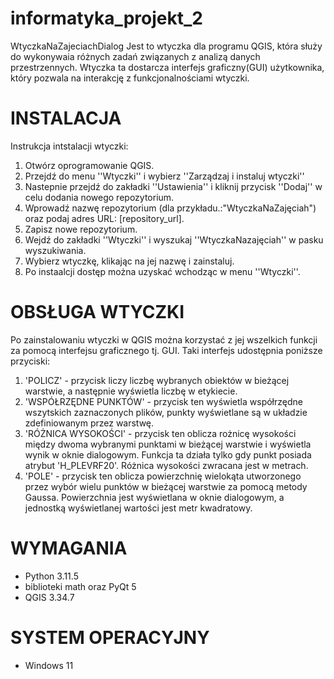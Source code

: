 # informatyka_projekt_2
WtyczkaNaZajeciachDialog
  Jest to wtyczka dla programu QGIS, która służy do wykonywaia różnych zadań związanych z analizą danych przestrzennych. Wtyczka ta dostarcza interfejs graficzny(GUI) użytkownika, który pozwala na interakcję z funkcjonalnościami wtyczki.
# INSTALACJA
  Instrukcja intstalacji wtyczki:
  1. Otwórz oprogramowanie QGIS.
  2. Przejdź do menu ''Wtyczki'' i wybierz ''Zarządzaj i instaluj wtyczki''
  3. Nastepnie przejdź do zakładki ''Ustawienia'' i kliknij przycisk       ''Dodaj''   w celu dodania nowego repozytorium.
  4. Wprowadź nazwę repozytorium (dla przykładu.:"WtyczkaNaZajęciah") oraz podaj adres URL: [repository_url].
  5. Zapisz nowe repozytorium.
  6. Wejdź do zakładki ''Wtyczki'' i wyszukaj ''WtyczkaNazajęciah'' w pasku wyszukiwania.
  7. Wybierz wtyczkę, klikając na jej nazwę i zainstaluj.
  8. Po instaalcji dostęp można uzyskać wchodząc w menu ''Wtyczki''.
# OBSŁUGA WTYCZKI 
  Po zainstalowaniu wtyczki w QGIS można korzystać z jej wszelkich funkcji za pomocą interfejsu graficznego tj. GUI. Taki interfejs udostępnia poniższe przyciski:
  1. 'POLICZ\' - przycisk liczy liczbę wybranych obiektów w bieżącej warstwie, a następnie wyświetla liczbę w etykiecie.
  2. 'WSPÓŁRZĘDNE PUNKTÓW\' - przycisk ten wyświetla współrzędne wszytskich zaznaczonych plików, punkty wyświetlane są w układzie zdefiniowanym przez warstwę.
  3. 'RÓŻNICA WYSOKOŚCI\' - przycisk ten oblicza rożnicę wysokości między dwoma wybranymi punktami w bieżącej warstwie i wyświetla wynik w oknie dialogowym. Funkcja ta działa tylko gdy punkt posiada atrybut 'H_PLEVRF20'. Różnica wysokości zwracana jest w metrach.
  4. 'POLE\' - przycisk ten oblicza powierzchnię wielokąta utworzonego przez wybór wielu punktów w bieżącej warstwie za pomocą metody Gaussa. Powierzchnia jest wyświetlana w oknie dialogowym, a jednostką wyświetlanej wartości jest metr kwadratowy.
# WYMAGANIA
  - Python 3.11.5
  - biblioteki math oraz PyQt 5
  - QGIS 3.34.7
# SYSTEM OPERACYJNY
  - Windows 11

